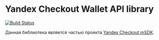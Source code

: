 # Yandex Checkout Wallet API library

[![Build Status](https://travis-ci.org/yandex-money/yandex-checkout-wallet-api-swift.svg?branch=master)](https://travis-ci.org/yandex-money/yandex-checkout-wallet-api-swift)

Данная библиотека является частью проекта [Yandex Checkout mSDK](https://kassa.yandex.ru/docs/client-sdks/#mobil-nye-sdk).